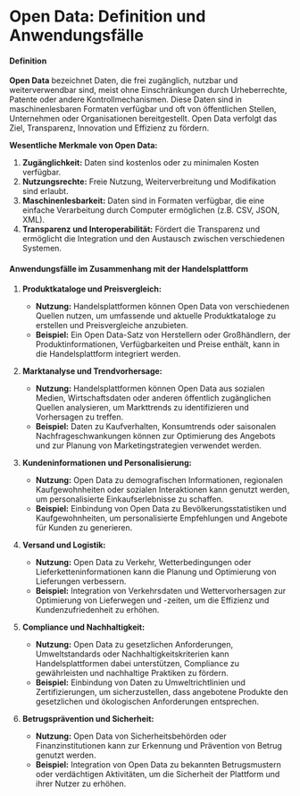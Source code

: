 # Open Data: Definition und Anwendungsfälle

#### Definition
**Open Data** bezeichnet Daten, die frei zugänglich, nutzbar und weiterverwendbar sind, meist ohne Einschränkungen durch Urheberrechte, Patente oder andere Kontrollmechanismen. Diese Daten sind in maschinenlesbaren Formaten verfügbar und oft von öffentlichen Stellen, Unternehmen oder Organisationen bereitgestellt. Open Data verfolgt das Ziel, Transparenz, Innovation und Effizienz zu fördern.

**Wesentliche Merkmale von Open Data:**
1. **Zugänglichkeit:** Daten sind kostenlos oder zu minimalen Kosten verfügbar.
2. **Nutzungsrechte:** Freie Nutzung, Weiterverbreitung und Modifikation sind erlaubt.
3. **Maschinenlesbarkeit:** Daten sind in Formaten verfügbar, die eine einfache Verarbeitung durch Computer ermöglichen (z.B. CSV, JSON, XML).
4. **Transparenz und Interoperabilität:** Fördert die Transparenz und ermöglicht die Integration und den Austausch zwischen verschiedenen Systemen.

#### Anwendungsfälle im Zusammenhang mit der Handelsplattform

1. **Produktkataloge und Preisvergleich:**
   - **Nutzung:** Handelsplattformen können Open Data von verschiedenen Quellen nutzen, um umfassende und aktuelle Produktkataloge zu erstellen und Preisvergleiche anzubieten.
   - **Beispiel:** Ein Open Data-Satz von Herstellern oder Großhändlern, der Produktinformationen, Verfügbarkeiten und Preise enthält, kann in die Handelsplattform integriert werden.

2. **Marktanalyse und Trendvorhersage:**
   - **Nutzung:** Handelsplattformen können Open Data aus sozialen Medien, Wirtschaftsdaten oder anderen öffentlich zugänglichen Quellen analysieren, um Markttrends zu identifizieren und Vorhersagen zu treffen.
   - **Beispiel:** Daten zu Kaufverhalten, Konsumtrends oder saisonalen Nachfrageschwankungen können zur Optimierung des Angebots und zur Planung von Marketingstrategien verwendet werden.

3. **Kundeninformationen und Personalisierung:**
   - **Nutzung:** Open Data zu demografischen Informationen, regionalen Kaufgewohnheiten oder sozialen Interaktionen kann genutzt werden, um personalisierte Einkaufserlebnisse zu schaffen.
   - **Beispiel:** Einbindung von Open Data zu Bevölkerungsstatistiken und Kaufgewohnheiten, um personalisierte Empfehlungen und Angebote für Kunden zu generieren.

4. **Versand und Logistik:**
   - **Nutzung:** Open Data zu Verkehr, Wetterbedingungen oder Lieferketteninformationen kann die Planung und Optimierung von Lieferungen verbessern.
   - **Beispiel:** Integration von Verkehrsdaten und Wettervorhersagen zur Optimierung von Lieferwegen und -zeiten, um die Effizienz und Kundenzufriedenheit zu erhöhen.

5. **Compliance und Nachhaltigkeit:**
   - **Nutzung:** Open Data zu gesetzlichen Anforderungen, Umweltstandards oder Nachhaltigkeitskriterien kann Handelsplattformen dabei unterstützen, Compliance zu gewährleisten und nachhaltige Praktiken zu fördern.
   - **Beispiel:** Einbindung von Daten zu Umweltrichtlinien und Zertifizierungen, um sicherzustellen, dass angebotene Produkte den gesetzlichen und ökologischen Anforderungen entsprechen.

6. **Betrugsprävention und Sicherheit:**
   - **Nutzung:** Open Data von Sicherheitsbehörden oder Finanzinstitutionen kann zur Erkennung und Prävention von Betrug genutzt werden.
   - **Beispiel:** Integration von Open Data zu bekannten Betrugsmustern oder verdächtigen Aktivitäten, um die Sicherheit der Plattform und ihrer Nutzer zu erhöhen.
